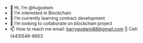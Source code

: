 - 👋 Hi, I’m @hugodwin
- 👀 I’m interested in Blockchain
- 🌱 I’m currently learning contract development
- 💞️ I’m looking to collaborate on blockchain project
- 📫 How to reach me email: harrygodwin88@gmail.com || Cell: (443)546-8603

<!---
hugodwin/hugodwin is a ✨ special ✨ repository because its `README.md` (this file) appears on your GitHub profile.
You can click the Preview link to take a look at your changes.
--->
